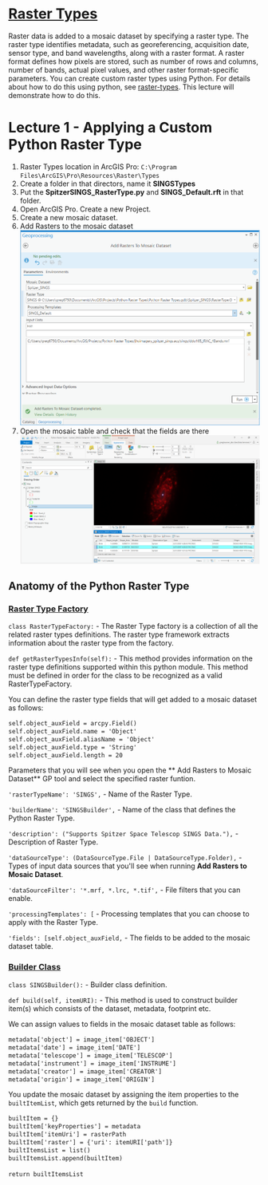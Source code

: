 # [Raster Types](https://desktop.arcgis.com/en/arcmap/10.3/manage-data/raster-and-images/what-is-a-raster-type.htm)
Raster data is added to a mosaic dataset by specifying a raster type. The raster type identifies metadata, such as georeferencing, acquisition date, sensor type, and band wavelengths, along with a raster format. A raster format defines how pixels are stored, such as number of rows and columns, number of bands, actual pixel values, and other raster format-specific parameters. 
You can create custom raster types using Python. For details about how to do this using python, see [raster-types](https://github.com/Esri/raster-types/wiki). This lecture will demonstrate how to do this.

# Lecture 1 - Applying a Custom Python Raster Type
1. Raster Types location in ArcGIS Pro: ```C:\Program Files\ArcGIS\Pro\Resources\Raster\Types```
2. Create a folder in that directors, name it **SINGSTypes**
3. Put the **SpitzerSINGS_RasterType.py** and **SINGS_Default.rft** in that folder.
4. Open ArcGIS Pro. Create a new Project.
5. Create a new mosaic dataset.
6. Add Rasters to the mosaic dataset
![](https://github.com/gbrunner/developing-with-imagery/blob/master/Supplemental/RasterTypes/SINGS_RasterType.png?raw=true)
7. Open the mosaic table and check that the fields are there
![](https://github.com/gbrunner/developing-with-imagery/blob/master/Supplemental/RasterTypes/SINGS_Mosaic.png?raw=true)

## Anatomy of the Python Raster Type

### [Raster Type Factory](https://github.com/Esri/raster-types/wiki/RasterTypeFactory-API)

```class RasterTypeFactory:``` - The Raster Type factory is a collection of all the related raster types definitions. The raster type framework extracts information about the raster type from the factory.

```def getRasterTypesInfo(self):``` - This method provides information on the raster type definitions supported within this python module. This method must be defined in order for the class to be recognized as a valid RasterTypeFactory.

You can define the raster type fields that will get added to a mosaic dataset as follows:
```
self.object_auxField = arcpy.Field()
self.object_auxField.name = 'Object'
self.object_auxField.aliasName = 'Object'
self.object_auxField.type = 'String'
self.object_auxField.length = 20
```

Parameters that you will see when you open the ** Add Rasters to Mosaic Dataset** GP tool and select the specified raster funtion.

```'rasterTypeName': 'SINGS',``` - Name of the Raster Type.

```'builderName': 'SINGSBuilder',``` - Name of the class that defines the Python Raster Type.

```'description': ("Supports Spitzer Space Telescop SINGS Data."),``` - Description of Raster Type.

```'dataSourceType': (DataSourceType.File | DataSourceType.Folder),``` - Types of input data sources that you'll see when running **Add Rasters to Mosaic Dataset**.

```'dataSourceFilter': '*.mrf, *.lrc, *.tif',``` - File filters that you can enable.

```'processingTemplates': [``` - Processing templates that you can choose to apply with the Raster Type.

```'fields': [self.object_auxField,``` - The fields to be added to the mosaic dataset table.

### [Builder Class](https://github.com/Esri/raster-types/wiki/Builder-API)

```class SINGSBuilder():``` - Builder class definition.

```def build(self, itemURI):``` - This method is used to construct builder item(s) which consists of the dataset, metadata, footprint etc.

We can assign values to fields in the mosaic dataset table as follows:
```
metadata['object'] = image_item['OBJECT']
metadata['date'] = image_item['DATE']
metadata['telescope'] = image_item['TELESCOP']
metadata['instrument'] = image_item['INSTRUME']
metadata['creator'] = image_item['CREATOR']
metadata['origin'] = image_item['ORIGIN']
```

You update the mosaic dataset by assigning the item properties to the ```builtItemList```, which gets returned by the ```build``` function.

```
builtItem = {}
builtItem['keyProperties'] = metadata
builtItem['itemUri'] = rasterPath
builtItem['raster'] = {'uri': itemURI['path']}
builtItemsList = list()
builtItemsList.append(builtItem)

return builtItemsList
```
